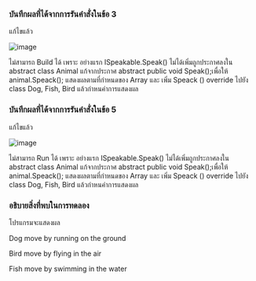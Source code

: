 ### บันทึกผลที่ได้จากการรันคำสั่งในข้อ 3
แก้ไขแล้ว

![image](https://github.com/Chaiyapa/03376836-OOP-2566-Lab-13/assets/144195729/49e0be26-6e95-41bc-ae8c-4c68b6bec2b7)

ไม่สามารถ Build ได้ เพราะ อย่างแรก ISpeakable.Speak() ไม่ได้เพิ่มถูกประกาศลงใน abstract class Animal แก้จากประกาศ abstract public void Speak();เพื่อให้ animal.Speack(); แสดงผลตามที่กำหนดของ Array และ เพิ่ม Speack () override ไปยัง class Dog, Fish, Bird แล้วกำหนคำการแสดงผล
### บันทึกผลที่ได้จากการรันคำสั่งในข้อ 5
แก้ไขแล้ว

![image](https://github.com/Chaiyapa/03376836-OOP-2566-Lab-13/assets/144195729/ea43465e-f569-4f4f-9827-09c20a07438a)

ไม่สามารถ Run ได้ เพราะ อย่างแรก ISpeakable.Speak() ไม่ได้เพิ่มถูกประกาศลงใน abstract class Animal แก้จากประกาศ abstract public void Speak();เพื่อให้ animal.Speack(); แสดงผลตามที่กำหนดของ Array และ เพิ่ม Speack () override ไปยัง class Dog, Fish, Bird แล้วกำหนคำการแสดงผล
### อธิบายสิ่งที่พบในการทดลอง
โปรแกรมจะแสดงผล

Dog move by running on the ground

Bird move by flying in the air

Fish move by swimming in the water
